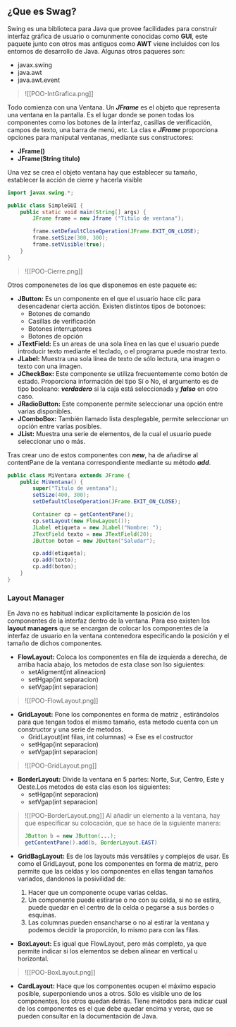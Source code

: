## ¿Que es Swag?
Swing es una biblioteca para Java que provee facilidades para construir interfaz gráfica de usuario o comunmente conocidas como **GUI**, este paquete junto con otros mas antiguos como **AWT** viene incluidos con los entornos de desarrollo de Java. Algunas otros paqueres son:

- javax.swing
- java.awt
- java.awt.event

> ![[POO-IntGrafica.png]]

Todo comienza con una Ventana. Un ***JFrame*** es el objeto que representa una ventana en la pantalla. Es el lugar donde se ponen todas los componentes como los botones de la interfaz, casillas de verificación, campos de texto, una barra de menú, etc.
La clas e ***JFrame*** proporciona opciones para maniputal ventanas, mediante sus constructores:

- **JFrame()**
- **JFrame(String titulo)**

Una vez se crea el objeto ventana hay que establecer su tamaño, establecer la acción de cierre y hacerla visible

```java
import javax.swing.*;

public class SimpleGUI {
	public static void main(String[] args) {
		JFrame frame = new Jframe ("Titulo de ventana");

		frame.setDefaultCloseOperation(JFrame.EXIT_ON_cLOSE);
		frame.setSize(300, 300);
		frame.setVisible(true);
	}
}
```

> ![[POO-Cierre.png]]

Otros componenetes de los que disponemos en este paquete es:

- **JButton:** Es un componente en el que el usuario hace clic para desencadenar cierta acción. Existen distintos tipos de botonoes:
	- Botones de comando
	- Casillas de verificación
	- Botones interruptores
	- Botones de opción
- **JTextField:** Es un areas de una sola línea en las que el usuario puede introducir texto mediante el teclado, o el programa puede mostrar texto.
- **JLabel:** Muestra una sola línea de texto de sólo lectura, una imagen o texto con una imagen. 
- **JCheckBox:** Este componente se utiliza frecuentemente como botón de estado. Proporciona información del tipo Sí o No, el argumento es de tipo booleano: ***verdadero*** si la caja está seleccionada y ***falso*** en otro caso.
- **JRadioButton:** Este componente permite seleccionar una opción entre varias disponibles.
- **JComboBox:** También llamado lista desplegable, permite seleccionar un opción entre varias posibles.
- **JList:** Muestra una serie de elementos, de la cual el usuario puede seleccionar uno o más.

Tras crear uno de estos componentes con ***new***, ha de añadirse al contentPane de la ventana correspondiente mediante su método ***add***.

```java
public class MiVentana extends JFrame {
	public MiVentana() {
		super("Titulo de ventana");
		setSize(400, 300);
		setDefaultCloseOperation(JFrame.EXIT_ON_CLOSE);

		Container cp = getContentPane();
		cp.setLayout(new FlowLayout());
		JLabel etiqueta = new JLabel("Nombre: ");
		JTextField texto = new JTextField(20);
		JButton boton = new JButton("Saludar");

		cp.add(etiqueta);
		cp.add(texto);
		cp.add(boton);
	}
}
```



### Layout Manager
En Java no es habitual indicar explícitamente la posición de los componentes de la interfaz dentro de la ventana. Para eso existen los **layout managers** que se encargan de colocar los
componentes de la interfaz de usuario en la ventana contenedora especificando la posición y el tamaño de dichos componentes.

- **FlowLayout:** Coloca los componentes en fila de izquierda a derecha, de arriba hacia abajo, los metodos de esta clase son lso siguientes:
	- setAligment(int alineacion)
	- setHgap(int separacion)
	- setVgap(int separacion)

> ![[POO-FlowLayout.png]]

- **GridLayout:** Pone los componentes en forma de matriz , estirándolos para que tengan todos el mismo tamaño, esta metodo cuenta con un constructor y una serie de metodos.
	- GridLayout(int filas, int columnas) -> Ese es el costructor
	- setHgap(int separacion)
	- setVgap(int separacion)
> ![[POO-GridLayout.png]]

- **BorderLayout:** Divide la ventana en 5 partes: Norte, Sur, Centro, Este y Oeste.Los metodos de esta clas eson los siguientes:
	- setHgap(int separacion)
	- setVgap(int separacion)
> ![[POO-BorderLayout.png]]
> Al añadir un elemento a la ventana, hay que especificar su colocación, que se hace de la siguiente manera:
> ```java
> JButton b = new JButton(...);
> getContentPane().add(b, BorderLayout.EAST)
> ``` 

- **GridBagLayout:** Es de los layouts más versátiles y complejos de usar. Es como el GridLayout, pone los componentes en forma de matriz, pero permite que las celdas y los componentes en ellas tengan tamaños variados, dandonos la posivilidad de:
	1. Hacer que un componente ocupe varias celdas.
	2. Un componente puede estirarse o no con su celda, si no se estira, puede quedar en el centro de la celda o pegarse a sus bordes o esquinas.
	3. Las columnas pueden ensancharse o no al estirar la ventana y podemos decidir la proporción, lo mismo para con las filas.

- **BoxLayout:** Es igual que FlowLayout, pero más completo, ya que permite indicar si los elementos se deben alinear en vertical u horizontal.
> ![[POO-BoxLayout.png]]

- **CardLayout:** Hace que los componentes ocupen el máximo espacio posible, superponiendo unos a otros. Sólo es visible uno de los componentes, los otros quedan detrás. Tiene métodos para indicar cual de los componentes es el que debe quedar encima y verse, que se pueden consultar en la documentación de Java.